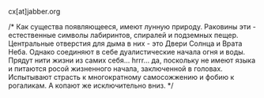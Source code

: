cx\[at\]jabber.org

/\* Как существа появляющееся, имеют лунную природу. Раковины эти -
естественные символы лабиринтов, спиралей и подземных пещер.
Центральные отверстия для дыма в них - это Двери Солнца и Врата
Неба. Однако соединяют в себе дуалистические начала огня и воды.
Прядут нити жизни из самих себя... hrrr... да, поскольку не имеют
языка и питаются росой жизненного начала, заключенной в головах.
Испытывают страсть к многократному самосожжению и фобию к
рогаликам. А копают же исключительно вниз. \*/
